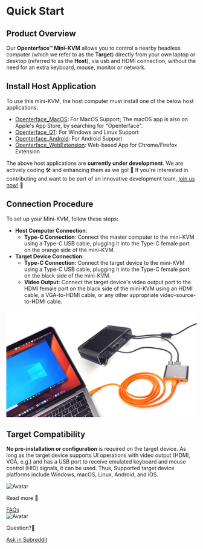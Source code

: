 # Quick Start

## Product Overview

Our **Openterface™ Mini-KVM** allows you to control a nearby headless computer (which we refer to as the **Target**) directly from your own laptop or desktop (referred to as the **Host**), via usb and HDMI connection, without the need for an extra keyboard, mouse, monitor or network.

## Install Host Application

To use this mini-KVM, the host computer must install one of the below host applications. 

- [Openterface_MacOS](https://github.com/TechxArtisan/Openterface_MacOS): For MacOS Support; The macOS app is also on Apple's App Store, by searching for "Openterface".
- [Openterface_QT](https://github.com/TechxArtisan/Openterface_QT): For Windows and Linux Support
- [Openterface_Android](https://github.com/TechxArtisan/Openterface_Android): For Android Support
- [Openterface_WebExtension](https://github.com/TechxArtisan/Openterface_WebExtension): Web-based App for Chrome/Firefox Extension

The above host applications are **currently under development**. We are actively coding 🛠️ and enhancing them as we go! 💪 If you're interested in contributing and want to be part of an innovative development team, [join us now!](mailto:techxartisan@gmail.com) 🚀

## Connection Procedure

To set up your Mini-KVM, follow these steps:

- **Host Computer Connection**: 
    - **Type-C Connection**: Connect the master computer to the mini-KVM using a Type-C USB cable, plugging it into the Type-C female port on the orange side of the mini-KVM.
- **Target Device Connection**:
    - **Type-C Connection**: Connect the target device to the mini-KVM using a Type-C USB cable, plugging it into the Type-C female port on the black side of the mini-KVM.
    - **Video Output**: Connect the target device's video output port to the HDMI female port on the black side of the mini-KVM using an HDMI cable, a VGA-to-HDMI cable, or any other appropriate video-source-to-HDMI cable.
    

![use-case-pc-angled-view](images/product/use-case-pc-angled-view.jpg)

## Target Compatibility

**No pre-installation or configuration** is required on the target device. As long as the target device supports UI operations with video output (HDMI, VGA, e.g.) and has a USB port to receive emulated keyboard and mouse control (HID) signals, it can be used. Thus, Supported target device platforms include Windows, macOS, Linux, Android, and iOS.

<section class="dialogue-section-white" id="dialogues-section">
    <div class="container">
        <div class="callout-button-container">
            <div class="dialogue-bubble" id="op-bubble">
                <img src="/images/op-avatar.jpg" alt="Avatar" class="avatar" draggable="false">
                <p>Read more 📖</p>
                <a href="/faq" class="md-button md-button--primary" id="join-waitlist-button">FAQs</a>
            </div>
            <div class="dialogue-bubble" id="op-bubble">
                <img src="/images/op-avatar.jpg" alt="Avatar" class="avatar" draggable="false">
                <p>Question?🤔</p>
                <a href="https://www.reddit.com/r/Openterface_miniKVM/" class="md-button md-button--primary" id="join-waitlist-button">Ask in Subreddit</a>
            </div>
        </div>
    </div>
</section>